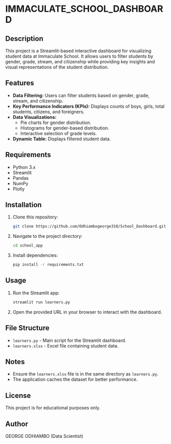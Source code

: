 # IMMACULATE_SCHOOL_DASHBOARD

## Description

This project is a Streamlit-based interactive dashboard for visualizing student data at Immaculate School. It allows users to filter students by gender, grade, stream, and citizenship while providing key insights and visual representations of the student distribution.

## Features

- **Data Filtering:** Users can filter students based on gender, grade, stream, and citizenship.
- **Key Performance Indicators (KPIs):** Displays counts of boys, girls, total students, citizens, and foreigners.
- **Data Visualizations:**
  - Pie charts for gender distribution.
  - Histograms for gender-based distribution.
  - Interactive selection of grade levels.
- **Dynamic Table:** Displays filtered student data.

## Requirements

- Python 3.x
- Streamlit
- Pandas
- NumPy
- Plotly

## Installation

1. Clone this repository:
   ```bash
   git clone https://github.com/Odhiambogeorge310/School_Dashboard.git
   ```
2. Navigate to the project directory:
   ```bash
   cd school_app
   ```
3. Install dependencies:
   ```bash
   pip install -r requirements.txt
   ```

## Usage

1. Run the Streamlit app:
   ```bash
   streamlit run learners.py
   ```
2. Open the provided URL in your browser to interact with the dashboard.

## File Structure

- `learners.py` - Main script for the Streamlit dashboard.
- `learners.xlsx` - Excel file containing student data.

## Notes

- Ensure the `learners.xlsx` file is in the same directory as `learners.py`.
- The application caches the dataset for better performance.

## License

This project is for educational purposes only.

## Author

GEORGE ODHIAMBO (Data Scientist)


